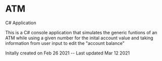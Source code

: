 # ATM

C# Application 



This is a C# console application that simulates the generic funtions of an ATM while using a given number for the inital account value and taking information from user input to edit the "account balance"
 
Initally created on Feb 26 2021 --
Last updated Mar 12 2021


